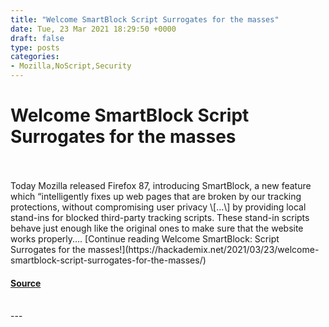 ```yaml
---
title: "Welcome SmartBlock Script Surrogates for the masses"
date: Tue, 23 Mar 2021 18:29:50 +0000
draft: false
type: posts
categories: 
- Mozilla,NoScript,Security
---
```

# Welcome SmartBlock Script Surrogates for the masses

<br/>

<br/>
Today Mozilla released Firefox 87, introducing SmartBlock, a new feature which “intelligently fixes up web pages that are broken by our tracking protections, without compromising user privacy \[…\] by providing local stand-ins for blocked third-party tracking scripts. These stand-in scripts behave just enough like the original ones to make sure that the website works properly.… [Continue reading Welcome SmartBlock: Script Surrogates for the masses!](https://hackademix.net/2021/03/23/welcome-smartblock-script-surrogates-for-the-masses/)

#### [Source](https://hackademix.net/2021/03/23/welcome-smartblock-script-surrogates-for-the-masses/)

<br/>
---
